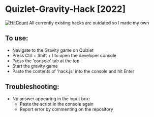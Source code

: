 # Quizlet-Gravity-Hack [2022]
[![HitCount](https://hits.dwyl.com/froznanna/Quizlet-Gravity-Hack.svg?style=flat-square)](http://hits.dwyl.com/froznanna/Quizlet-Gravity-Hack)
All currently existing hacks are outdated so I made my own

## To use:
* Navigate to the Gravity game on Quizlet
* Press Ctrl + Shift + I to open the developer console
* Press the 'console' tab at the top
* Start the gravity game
* Paste the contents of 'hack.js' into the console and hit Enter

## Troubleshooting:
* No answer appearing in the input box:
  + Paste the script in the console again
  + Report error by commenting on the repository
